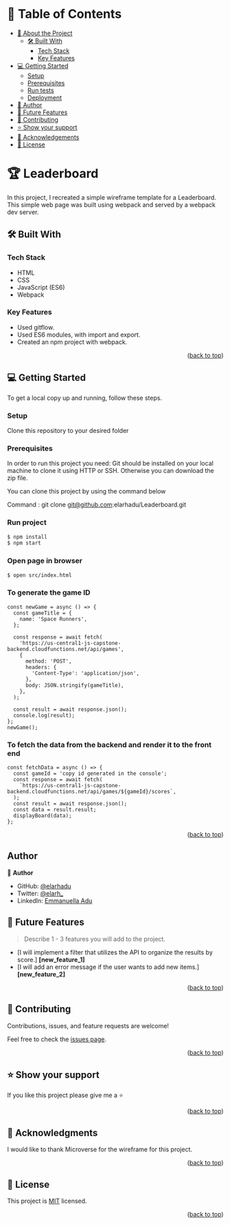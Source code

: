 <a name="readme-top"></a>

<!-- TABLE OF CONTENTS -->

# 📗 Table of Contents

- [📖 About the Project](#about-project)
  - [🛠 Built With](#built-with)
    - [Tech Stack](#tech-stack)
    - [Key Features](#key-features)
- [💻 Getting Started](#getting-started)
  - [Setup](#setup)
  - [Prerequisites](#prerequisites)
  - [Run tests](#run-tests)
  - [Deployment](#triangular_flag_on_post-deployment)
- [👥 Author](#author)
- [🔭 Future Features](#future-features)
- [🤝 Contributing](#contributing)
- [⭐️ Show your support](#support)
- [🙏 Acknowledgements](#acknowledgements)
- [📝 License](#license)

<!-- PROJECT DESCRIPTION -->

# 🏆 Leaderboard

In this project, I recreated a simple wireframe template for a Leaderboard. This simple web page was built using webpack and served by a webpack dev server.
## 🛠 Built With <a name="built-with"></a>

<!-- Tech Stack -->
### Tech Stack <a name="tech-stack"></a>
- HTML
- CSS
- JavaScript (ES6)
- Webpack

<!-- Features -->

### Key Features <a name="key-features"></a>
- Used gitflow.
- Used ES6 modules, with import and export.
- Created an npm project with webpack.

<p align="right">(<a href="#readme-top">back to top</a>)</p>

<!-- GETTING STARTED -->

## 💻 Getting Started <a name="getting-started"></a>

To get a local copy up and running, follow these steps.

### Setup <a name="setup"></a>

Clone this repository to your desired folder

### Prerequisites <a name="prerequisites"></a>

In order to run this project you need:
Git should be installed on your local machine to clone it using HTTP or SSH. Otherwise you can download the zip file.

You can clone this project by using the command below

Command : git clone git@github.com:elarhadu/Leaderboard.git


### Run project <a name="run-tests"></a>

```bash
$ npm install
$ npm start
```

### Open page in browser <a name="triangular_flag_on_post-deployment"></a>
```bash
$ open src/index.html
```
### To generate the game ID
```
const newGame = async () => {
  const gameTitle = {
    name: 'Space Runners',
  };

  const response = await fetch(
    'https://us-central1-js-capstone-backend.cloudfunctions.net/api/games',
    {
      method: 'POST',
      headers: {
        'Content-Type': 'application/json',
      },
      body: JSON.stringify(gameTitle),
    },
  );

  const result = await response.json();
  console.log(result);
};
newGame();
```
### To fetch the data from the backend and render it to the front end
```
const fetchData = async () => {
  const gameId = 'copy id generated in the console';
  const response = await fetch(
    `https://us-central1-js-capstone-backend.cloudfunctions.net/api/games/${gameId}/scores`,
  );
  const result = await response.json();
  const data = result.result;
  displayBoard(data);
};
```

<p align="right">(<a href="#readme-top">back to top</a>)</p>

## Author <a name="author"></a>

👤 **Author**

- GitHub: [@elarhadu](https://github.com/elarhadu/)
- Twitter: [@elarh_](https://twitter.com/elarh_)
- LinkedIn: [Emmanuella Adu](www.linkedin.com/in/emmanuella-adu/)

<!-- FUTURE FEATURES -->

## 🔭 Future Features <a name="future-features"></a>

> Describe 1 - 3 features you will add to the project.

- [I will implement a filter that utilizes the API to organize the results by score.] **[new_feature_1]**
- [I will add an error message if the user wants to add new items.] **[new_feature_2]**

<p align="right">(<a href="#readme-top">back to top</a>)</p>

<!-- CONTRIBUTING -->

## 🤝 Contributing <a name="contributing"></a>

Contributions, issues, and feature requests are welcome!

Feel free to check the [issues page](../../issues/).

<p align="right">(<a href="#readme-top">back to top</a>)</p>

<!-- SUPPORT -->

## ⭐️ Show your support <a name="support"></a>

If you like this project please give me a ⭐️

<p align="right">(<a href="#readme-top">back to top</a>)</p>

<!-- ACKNOWLEDGEMENTS -->

## 🙏 Acknowledgments <a name="acknowledgements"></a>

I would like to thank Microverse for the wireframe for this project.

<p align="right">(<a href="#readme-top">back to top</a>)</p>

<!-- LICENSE -->

## 📝 License <a name="license"></a>

This project is [MIT](./LICENSE) licensed.

<p align="right">(<a href="#readme-top">back to top</a>)</p>
